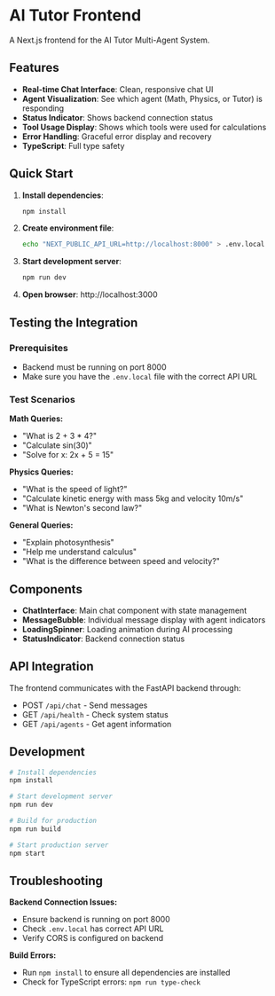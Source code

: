 # AI Tutor Frontend

A Next.js frontend for the AI Tutor Multi-Agent System.

## Features

- **Real-time Chat Interface**: Clean, responsive chat UI
- **Agent Visualization**: See which agent (Math, Physics, or Tutor) is responding
- **Status Indicator**: Shows backend connection status
- **Tool Usage Display**: Shows which tools were used for calculations
- **Error Handling**: Graceful error display and recovery
- **TypeScript**: Full type safety

## Quick Start

1. **Install dependencies**:
   ```bash
   npm install
   ```

2. **Create environment file**:
   ```bash
   echo "NEXT_PUBLIC_API_URL=http://localhost:8000" > .env.local
   ```

3. **Start development server**:
   ```bash
   npm run dev
   ```

4. **Open browser**: http://localhost:3000

## Testing the Integration

### Prerequisites
- Backend must be running on port 8000
- Make sure you have the `.env.local` file with the correct API URL

### Test Scenarios

**Math Queries:**
- "What is 2 + 3 * 4?"
- "Calculate sin(30)"
- "Solve for x: 2x + 5 = 15"

**Physics Queries:**
- "What is the speed of light?"
- "Calculate kinetic energy with mass 5kg and velocity 10m/s"
- "What is Newton's second law?"

**General Queries:**
- "Explain photosynthesis"
- "Help me understand calculus"
- "What is the difference between speed and velocity?"

## Components

- **ChatInterface**: Main chat component with state management
- **MessageBubble**: Individual message display with agent indicators
- **LoadingSpinner**: Loading animation during AI processing
- **StatusIndicator**: Backend connection status

## API Integration

The frontend communicates with the FastAPI backend through:
- POST `/api/chat` - Send messages
- GET `/api/health` - Check system status
- GET `/api/agents` - Get agent information

## Development

```bash
# Install dependencies
npm install

# Start development server
npm run dev

# Build for production
npm run build

# Start production server
npm start
```

## Troubleshooting

**Backend Connection Issues:**
- Ensure backend is running on port 8000
- Check `.env.local` has correct API URL
- Verify CORS is configured on backend

**Build Errors:**
- Run `npm install` to ensure all dependencies are installed
- Check for TypeScript errors: `npm run type-check`
